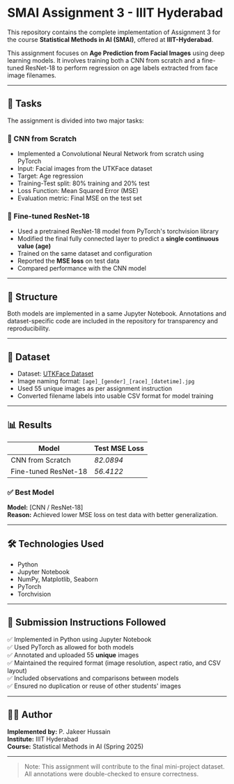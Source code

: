 # SMAI Assignment 3 - IIIT Hyderabad

This repository contains the complete implementation of Assignment 3 for the course **Statistical Methods in AI (SMAI)**, offered at **IIIT-Hyderabad**.

This assignment focuses on **Age Prediction from Facial Images** using deep learning models. It involves training both a CNN from scratch and a fine-tuned ResNet-18 to perform regression on age labels extracted from face image filenames.

---

## 🧠 Tasks

The assignment is divided into two major tasks:

### 🔹 CNN from Scratch
- Implemented a Convolutional Neural Network from scratch using PyTorch
- Input: Facial images from the UTKFace dataset
- Target: Age regression
- Training-Test split: 80% training and 20% test
- Loss Function: Mean Squared Error (MSE)
- Evaluation metric: Final MSE on the test set

### 🔹 Fine-tuned ResNet-18
- Used a pretrained ResNet-18 model from PyTorch's torchvision library
- Modified the final fully connected layer to predict a **single continuous value (age)**
- Trained on the same dataset and configuration
- Reported the **MSE loss** on test data
- Compared performance with the CNN model

---

## 📁 Structure

Both models are implemented in a same Jupyter Notebook. Annotations and dataset-specific code are included in the repository for transparency and reproducibility.


---

## 🧪 Dataset

- Dataset: [UTKFace Dataset](https://susanqq.github.io/UTKFace/)
- Image naming format: `[age]_[gender]_[race]_[datetime].jpg`
- Used 55 unique images as per assignment instruction
- Converted filename labels into usable CSV format for model training

---

## 📊 Results

| Model                | Test MSE Loss |
|---------------------|---------------|
| CNN from Scratch     | *82.0894* |
| Fine-tuned ResNet-18 | *56.4122* |

### ✅ Best Model
**Model:** [CNN / ResNet-18]  
**Reason:** Achieved lower MSE loss on test data with better generalization.

---

## 🛠️ Technologies Used

- Python
- Jupyter Notebook
- NumPy, Matplotlib, Seaborn
- PyTorch
- Torchvision

---

## 📁 Submission Instructions Followed

✅ Implemented in Python using Jupyter Notebook  
✅ Used PyTorch as allowed for both models  
✅ Annotated and uploaded 55 **unique** images  
✅ Maintained the required format (image resolution, aspect ratio, and CSV layout)  
✅ Included observations and comparisons between models  
✅ Ensured no duplication or reuse of other students' images

---

## 👨‍💻 Author

**Implemented by:** P. Jakeer Hussain  
**Institute:** IIIT Hyderabad  
**Course:** Statistical Methods in AI (Spring 2025)

---

> Note: This assignment will contribute to the final mini-project dataset. All annotations were double-checked to ensure correctness.
